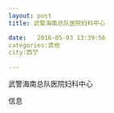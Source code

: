 ```yaml
--- 
layout: post 
title: 武警海南总队医院妇科中心

date:   2016-05-03 13:39:56 
categories:其他  
city:西宁
  
--- 
```

   
武警海南总队医院妇科中心

信息

